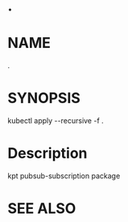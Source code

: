 .
==================================================

# NAME

  .

# SYNOPSIS

  kubectl apply --recursive -f .

# Description

kpt pubsub-subscription package

# SEE ALSO

